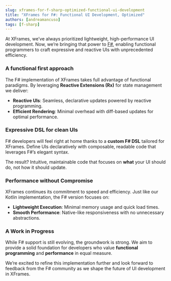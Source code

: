```yaml
---
slug: xframes-for-f-sharp-optimized-functional-ui-development
title: "XFrames for F#: Functional UI Development, Optimized"
authors: [andreamancuso]
tags: [f-sharp]
---
```


At XFrames, we’ve always prioritized lightweight, high-performance UI development. Now, we’re bringing that power to [F#](https://github.com/xframes-project/xframes-fsharp), enabling functional programmers to craft expressive and reactive UIs with unprecedented efficiency. 

<!-- truncate -->

### A functional first approach  

The F# implementation of XFrames takes full advantage of functional paradigms. By leveraging **Reactive Extensions (Rx)** for state management we deliver:  

- **Reactive UIs**: Seamless, declarative updates powered by reactive programming.  
- **Efficient Rendering**: Minimal overhead with diff-based updates for optimal performance.  

### Expressive DSL for clean UIs  

F# developers will feel right at home thanks to a **custom F# DSL** tailored for XFrames. Define UIs declaratively with composable, readable code that leverages F#’s elegant syntax.  

The result? Intuitive, maintainable code that focuses on **what** your UI should do, not how it should update.  

### Performance without Compromise  

XFrames continues its commitment to speed and efficiency. Just like our Kotlin implementation, the F# version focuses on:  

- **Lightweight Execution**: Minimal memory usage and quick load times.  
- **Smooth Performance**: Native-like responsiveness with no unnecessary abstractions.  

### A Work in Progress  

While F# support is still evolving, the groundwork is strong. We aim to provide a solid foundation for developers who value **functional programming** and **performance** in equal measure.  

We’re excited to refine this implementation further and look forward to feedback from the F# community as we shape the future of UI development in XFrames.

